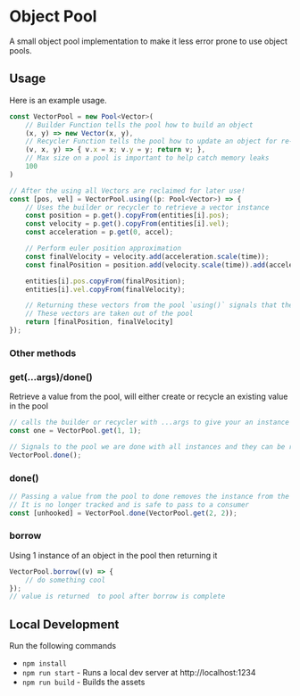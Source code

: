 # Object Pool

A small object pool implementation to make it less error prone to use object pools.

## Usage

Here is an example usage.

```typescript
const VectorPool = new Pool<Vector>(
    // Builder Function tells the pool how to build an object
    (x, y) => new Vector(x, y),
    // Recycler Function tells the pool how to update an object for re-use
    (v, x, y) => { v.x = x; v.y = y; return v; },
    // Max size on a pool is important to help catch memory leaks
    100
)

// After the using all Vectors are reclaimed for later use!
const [pos, vel] = VectorPool.using((p: Pool<Vector>) => {
    // Uses the builder or recycler to retrieve a vector instance
    const position = p.get().copyFrom(entities[i].pos);
    const velocity = p.get().copyFrom(entities[i].vel);
    const acceleration = p.get(0, accel);

    // Perform euler position approximation
    const finalVelocity = velocity.add(acceleration.scale(time));
    const finalPosition = position.add(velocity.scale(time)).add(acceleration.scale(.5 * time * time));

    entities[i].pos.copyFrom(finalPosition);
    entities[i].vel.copyFrom(finalVelocity);

    // Returning these vectors from the pool `using()` signals that these will be unmanaged
    // These vectors are taken out of the pool
    return [finalPosition, finalVelocity]
});
```

### Other methods

### get(...args)/done()

Retrieve a value from the pool, will either create or recycle an existing value in the pool

```typescript
// calls the builder or recycler with ...args to give your an instance
const one = VectorPool.get(1, 1); 

// Signals to the pool we are done with all instances and they can be reclaimed
VectorPool.done(); 
```

### done()

```typescript
// Passing a value from the pool to done removes the instance from the pool
// It is no longer tracked and is safe to pass to a consumer
const [unhooked] = VectorPool.done(VectorPool.get(2, 2));

```

### borrow
Using 1 instance of an object in the pool then returning it 

```typescript
VectorPool.borrow((v) => {
    // do something cool
});
// value is returned  to pool after borrow is complete
```


## Local Development

Run the following commands
- `npm install`
- `npm run start` - Runs a local dev server at http://localhost:1234
- `npm run build` - Builds the assets